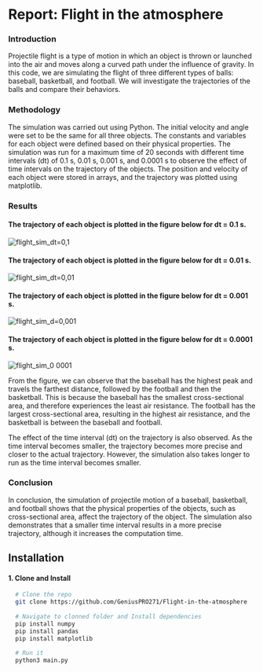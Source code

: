 # Report: Flight in the atmosphere

### Introduction

Projectile flight is a type of motion in which an object is thrown or launched into the air and moves along a curved path under the influence of gravity. In this code, we are simulating the flight of three different types of balls: baseball, basketball, and football. We will investigate the trajectories of the balls and compare their behaviors.

### Methodology

The simulation was carried out using Python. The initial velocity and angle were set to be the same for all three objects. The constants and variables for each object were defined based on their physical properties. The simulation was run for a maximum time of 20 seconds with different time intervals (dt) of 0.1 s, 0.01 s, 0.001 s, and 0.0001 s to observe the effect of time intervals on the trajectory of the objects. The position and velocity of each object were stored in arrays, and the trajectory was plotted using matplotlib.

### Results

#### The trajectory of each object is plotted in the figure below for dt = 0.1 s.
![flight_sim_dt=0,1](https://user-images.githubusercontent.com/74122038/221430503-9037bfc6-85fa-49ca-aa15-37cf4a40b573.png)
#### The trajectory of each object is plotted in the figure below for dt = 0.01 s.
![flight_sim_dt=0,01](https://user-images.githubusercontent.com/74122038/221430514-d9caf3ea-e340-4a08-affa-d87c5c43348a.png)
#### The trajectory of each object is plotted in the figure below for dt = 0.001 s.
![flight_sim_d=0,001](https://user-images.githubusercontent.com/74122038/221430520-b8ed17f5-92ac-4d72-b835-dc177f8ca69a.png)
#### The trajectory of each object is plotted in the figure below for dt = 0.0001 s.
![flight_sim_0 0001](https://user-images.githubusercontent.com/74122038/221430524-3c50fa36-46eb-4b90-b4e4-8f138a9d501b.png)

From the figure, we can observe that the baseball has the highest peak and travels the farthest distance, followed by the football and then the basketball. This is because the baseball has the smallest cross-sectional area, and therefore experiences the least air resistance. The football has the largest cross-sectional area, resulting in the highest air resistance, and the basketball is between the baseball and football.

The effect of the time interval (dt) on the trajectory is also observed. As the time interval becomes smaller, the trajectory becomes more precise and closer to the actual trajectory. However, the simulation also takes longer to run as the time interval becomes smaller.


### Conclusion

In conclusion, the simulation of projectile motion of a baseball, basketball, and football shows that the physical properties of the objects, such as cross-sectional area, affect the trajectory of the object. The simulation also demonstrates that a smaller time interval results in a more precise trajectory, although it increases the computation time.

## Installation
#### 1.  Clone and Install
```bash
  # Clone the repo
  git clone https://github.com/GeniusPRO271/Flight-in-the-atmosphere
  
  # Navigate to clonned folder and Install dependencies
  pip install numpy 
  pip install pandas
  pip install matplotlib
  
  # Run it
  python3 main.py
  
```
